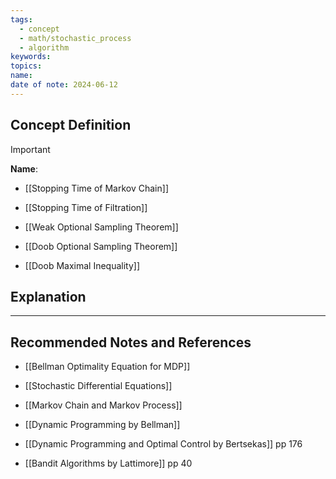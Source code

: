 ```yaml
---
tags:
  - concept
  - math/stochastic_process
  - algorithm
keywords: 
topics: 
name: 
date of note: 2024-06-12
---
```


## Concept Definition

>[!important]
>**Name**: 


- [[Stopping Time of Markov Chain]]
- [[Stopping Time of Filtration]]

- [[Weak Optional Sampling Theorem]]
- [[Doob Optional Sampling Theorem]]
- [[Doob Maximal Inequality]]


## Explanation





-----------
##  Recommended Notes and References

- [[Bellman Optimality Equation for MDP]]


- [[Stochastic Differential Equations]]
- [[Markov Chain and Markov Process]]

- [[Dynamic Programming by Bellman]]
- [[Dynamic Programming and Optimal Control by Bertsekas]] pp 176
- [[Bandit Algorithms by Lattimore]] pp 40